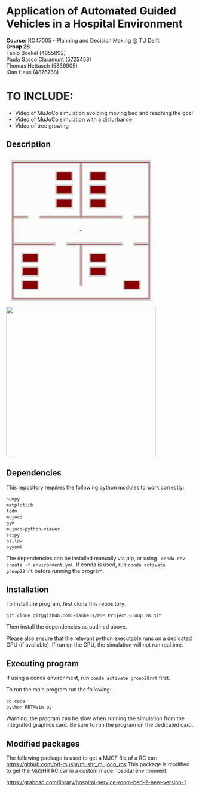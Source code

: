 # Application of Automated Guided Vehicles in a Hospital Environment

**Course:** RO47005 - Planning and Decision Making @ TU Delft\
**Group 28**\
Fabio Boekel (4855892)\
Paula Gasco Claramunt (5725453)\
Thomas Hettasch (5836905)\
Kian Heus (4876768)

# TO INCLUDE:
* Video of MuJoCo simulation avoiding moving bed and reaching the goal
* Video of MuJoCo simulation with a disturbance
* Video of tree growing

## Description

<img src="graphics/growing_tree.gif" width="400" height="400" />
<img src="graphics/car_driving.gif" width="400" height="400" />

## Dependencies
This repository requires the following python modules to work correctly:
```
numpy
matplotlib
tqdm
mujoco
gym
mujoco-python-viewer
scipy
pillow
pyyaml
```

The dependencies can be installed manually via pip, or using ```
conda env create -f environment.yml```. If conda is used, run ```conda activate group28rrt``` before running the program.

## Installation

To install the program, first clone this repository:
```
git clone git@github.com:kianheus/PDM_Project_Group_28.git
```
Then install the dependencies as outlined above.

 Please also ensure that the relevant python executable runs on a dedicated GPU (if available). If run on the CPU, the simulation will not run realtime.

## Executing program
If using a conda environment, run ```conda activate group28rrt``` first.

To run the main program run the following:
```
cd code
python RRTMain.py
```

Warning: the program can be slow when running the simulation from the integrated graphics card. Be sure to run the program on the dedicated card.  

## Modified packages

The following package is used to get a MJCF file of a RC car: https://github.com/prl-mushr/mushr_mujoco_ros
This package is modified to get the MuSHR RC car in a custom made hospital environment. 

https://grabcad.com/library/hospital-service-room-bed-2-new-version-1 
